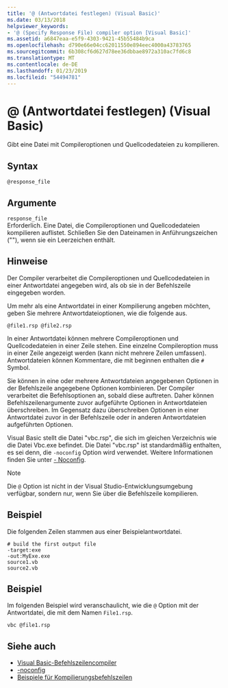 ```yaml
---
title: '@ (Antwortdatei festlegen) (Visual Basic)'
ms.date: 03/13/2018
helpviewer_keywords:
- '@ (Specify Response File) compiler option [Visual Basic]'
ms.assetid: a6847eaa-e5f9-4303-9421-45b55484b9ca
ms.openlocfilehash: d790e66e04cc62011550e894eec4000a43783765
ms.sourcegitcommit: 6b308cf6d627d78ee36dbbae8972a310ac7fd6c8
ms.translationtype: MT
ms.contentlocale: de-DE
ms.lasthandoff: 01/23/2019
ms.locfileid: "54494781"
---
```

# <a name="-specify-response-file-visual-basic"></a>@ (Antwortdatei festlegen) (Visual Basic)
Gibt eine Datei mit Compileroptionen und Quellcodedateien zu kompilieren.  
  
## <a name="syntax"></a>Syntax  
  
```  
@response_file  
```  
  
## <a name="arguments"></a>Argumente  
 `response_file`  
 Erforderlich. Eine Datei, die Compileroptionen und Quellcodedateien kompilieren auflistet. Schließen Sie den Dateinamen in Anführungszeichen (""), wenn sie ein Leerzeichen enthält.  
  
## <a name="remarks"></a>Hinweise  
 Der Compiler verarbeitet die Compileroptionen und Quellcodedateien in einer Antwortdatei angegeben wird, als ob sie in der Befehlszeile eingegeben worden.  
  
 Um mehr als eine Antwortdatei in einer Kompilierung angeben möchten, geben Sie mehrere Antwortdateioptionen, wie die folgende aus.  
  
```  
@file1.rsp @file2.rsp  
```  
  
 In einer Antwortdatei können mehrere Compileroptionen und Quellcodedateien in einer Zeile stehen. Eine einzelne Compileroption muss in einer Zeile angezeigt werden (kann nicht mehrere Zeilen umfassen). Antwortdateien können Kommentare, die mit beginnen enthalten die `#` Symbol.  
  
 Sie können in eine oder mehrere Antwortdateien angegebenen Optionen in der Befehlszeile angegebene Optionen kombinieren. Der Compiler verarbeitet die Befehlsoptionen an, sobald diese auftreten. Daher können Befehlszeilenargumente zuvor aufgeführte Optionen in Antwortdateien überschreiben. Im Gegensatz dazu überschreiben Optionen in einer Antwortdatei zuvor in der Befehlszeile oder in anderen Antwortdateien aufgeführten Optionen.  
  
 Visual Basic stellt die Datei "vbc.rsp", die sich im gleichen Verzeichnis wie die Datei Vbc.exe befindet. Die Datei "vbc.rsp" ist standardmäßig enthalten, es sei denn, die `-noconfig` Option wird verwendet. Weitere Informationen finden Sie unter [- Noconfig](../../../visual-basic/reference/command-line-compiler/noconfig.md).  
  
> [!NOTE]
>  Die `@` Option ist nicht in der Visual Studio-Entwicklungsumgebung verfügbar, sondern nur, wenn Sie über die Befehlszeile kompilieren.  
  
## <a name="example"></a>Beispiel  
 Die folgenden Zeilen stammen aus einer Beispielantwortdatei.  
  
```console
# build the first output file  
-target:exe   
-out:MyExe.exe  
source1.vb   
source2.vb  
```  
  
## <a name="example"></a>Beispiel  
 Im folgenden Beispiel wird veranschaulicht, wie die `@` Option mit der Antwortdatei, die mit dem Namen `File1.rsp`.  
  
```console
vbc @file1.rsp  
```  
  
## <a name="see-also"></a>Siehe auch
- [Visual Basic-Befehlszeilencompiler](../../../visual-basic/reference/command-line-compiler/index.md)
- [-noconfig](../../../visual-basic/reference/command-line-compiler/noconfig.md)
- [Beispiele für Kompilierungsbefehlszeilen](../../../visual-basic/reference/command-line-compiler/sample-compilation-command-lines.md)
